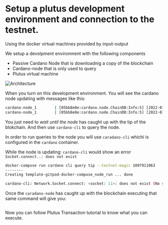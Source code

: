 # Setup a plutus development environment and connection to the testnet.

Using the docker virtual machines provided by input-output

We setup a devolpment environment with the following components

- Passive Cardano Node that is downloadnig a copy of the blockchain
- Cardano-node that is only used to query
- Plutus virtual machine

![Architecture](https://www.planttext.com/api/plantuml/png/JL7BJWCn3BpdAwozvmVsi2g52Y4k87f374nYTQscpYfnUa7yEqbs2vnYpup7Z-ooOj9o2SOeQo2uIsvc9QSbaJ4BkZEU28P7rYLwECYLKvGBYGxmPG3Uxp5vb6WbUle0pD22HhYDS84xNjy6luIY9SDRQqi9dbaxky9Di7LwUZXqWgjRXPkhdQe7ZE1HiK8jiLDdAlXQA35bGF5mJ2WPdNAKggiEOCjIfRLYX3qBTYKBa5mfn6KLsSIdMUsqZZA2MnTPKpjnRtEhDkRR61TYyJ3iGtHdDoDBkydlHOwKLMXTRujRaTdYVxD_DeDiUbRHcs04_LkaTZGx4b-_wWS0)


When you turn on this development environment.
You will see the cardano node updating with messages like this:

```sh
cardano-node_1        | [05bb8e0e:cardano.node.ChainDB:Info:5] [2022-01-25 03:53:01.79 UTC]Replayed block: slot 36525599 out of 48632936. Progress: 75.10%
cardano-node_1        | [05bb8e0e:cardano.node.ChainDB:Info:5] [2022-01-25 03:53:01.98 UTC] Replayed block: slot 36547116 out of 48632936. Progress: 75.15%
```

You just need to *wait until the node* has caught up with the tip of the blokchain.
And then use `cardano-cli` to query the node.

In order to run queries to the node you will use `caradano-cli` whichi is configured in the `cardano` container.

While the node is updating: `cardano-cli` would show an error `Socket.connect..: does not exist`
```sh
docker-compose run cardano cli query tip --testnet-magic 1097911063
--------
Creating template-gitpod-docker-compose_node_run ... done

cardano-cli: Network.Socket.connect: <socket: 11>: does not exist (No such file or directory)ERROR: 1
```

Once the `caradano-node` has caught up with the blockchain executing that same command will give you:

```sh

```

Now you can follow Plutus Transaction tutorial to know what you can execute.
